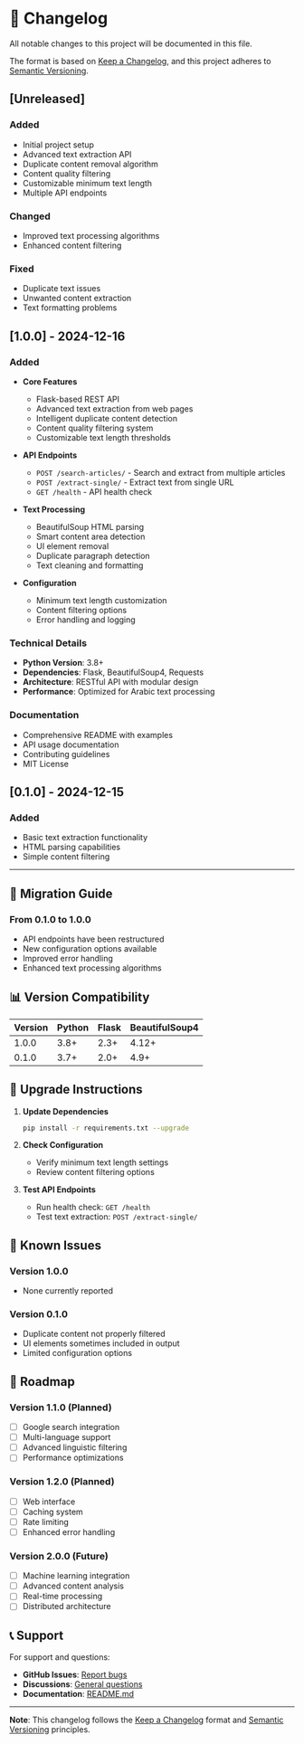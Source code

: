 # 📝 Changelog

All notable changes to this project will be documented in this file.

The format is based on [Keep a Changelog](https://keepachangelog.com/en/1.0.0/),
and this project adheres to [Semantic Versioning](https://semver.org/spec/v2.0.0.html).

## [Unreleased]

### Added
- Initial project setup
- Advanced text extraction API
- Duplicate content removal algorithm
- Content quality filtering
- Customizable minimum text length
- Multiple API endpoints

### Changed
- Improved text processing algorithms
- Enhanced content filtering

### Fixed
- Duplicate text issues
- Unwanted content extraction
- Text formatting problems

## [1.0.0] - 2024-12-16

### Added
- **Core Features**
  - Flask-based REST API
  - Advanced text extraction from web pages
  - Intelligent duplicate content detection
  - Content quality filtering system
  - Customizable text length thresholds

- **API Endpoints**
  - `POST /search-articles/` - Search and extract from multiple articles
  - `POST /extract-single/` - Extract text from single URL
  - `GET /health` - API health check

- **Text Processing**
  - BeautifulSoup HTML parsing
  - Smart content area detection
  - UI element removal
  - Duplicate paragraph detection
  - Text cleaning and formatting

- **Configuration**
  - Minimum text length customization
  - Content filtering options
  - Error handling and logging

### Technical Details
- **Python Version**: 3.8+
- **Dependencies**: Flask, BeautifulSoup4, Requests
- **Architecture**: RESTful API with modular design
- **Performance**: Optimized for Arabic text processing

### Documentation
- Comprehensive README with examples
- API usage documentation
- Contributing guidelines
- MIT License

## [0.1.0] - 2024-12-15

### Added
- Basic text extraction functionality
- HTML parsing capabilities
- Simple content filtering

---

## 🔄 Migration Guide

### From 0.1.0 to 1.0.0
- API endpoints have been restructured
- New configuration options available
- Improved error handling
- Enhanced text processing algorithms

## 📊 Version Compatibility

| Version | Python | Flask | BeautifulSoup4 |
|---------|--------|-------|----------------|
| 1.0.0   | 3.8+   | 2.3+  | 4.12+         |
| 0.1.0   | 3.7+   | 2.0+  | 4.9+          |

## 🚀 Upgrade Instructions

1. **Update Dependencies**
   ```bash
   pip install -r requirements.txt --upgrade
   ```

2. **Check Configuration**
   - Verify minimum text length settings
   - Review content filtering options

3. **Test API Endpoints**
   - Run health check: `GET /health`
   - Test text extraction: `POST /extract-single/`

## 🐛 Known Issues

### Version 1.0.0
- None currently reported

### Version 0.1.0
- Duplicate content not properly filtered
- UI elements sometimes included in output
- Limited configuration options

## 🔮 Roadmap

### Version 1.1.0 (Planned)
- [ ] Google search integration
- [ ] Multi-language support
- [ ] Advanced linguistic filtering
- [ ] Performance optimizations

### Version 1.2.0 (Planned)
- [ ] Web interface
- [ ] Caching system
- [ ] Rate limiting
- [ ] Enhanced error handling

### Version 2.0.0 (Future)
- [ ] Machine learning integration
- [ ] Advanced content analysis
- [ ] Real-time processing
- [ ] Distributed architecture

## 📞 Support

For support and questions:
- **GitHub Issues**: [Report bugs](https://github.com/Farouk568-f/text-site-ai-extractor/issues)
- **Discussions**: [General questions](https://github.com/Farouk568-f/text-site-ai-extractor/discussions)
- **Documentation**: [README.md](README.md)

---

**Note**: This changelog follows the [Keep a Changelog](https://keepachangelog.com/) format and [Semantic Versioning](https://semver.org/) principles.
